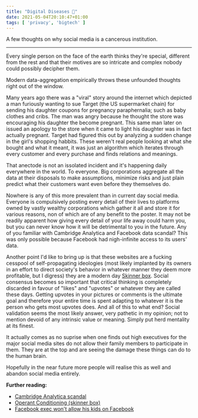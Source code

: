 ```yaml
---
title: "Digital Diseases 🦠"
date: 2021-05-04T20:10:47+01:00
tags: [ 'privacy', 'bigtech' ]
---
```

A few thoughts on why social media is a cancerous institution.

<!--more-->

* * *

Every single person on the face of the earth thinks they're special, different from the rest and that their motives are so intricate and complex nobody could possibly decipher them.

Modern data-aggregation empirically throws these unfounded thoughts right out of the window.

Many years ago there was a "viral" story around the internet which depicted a man furiously wanting to sue Target (the US supermarket chain) for sending his daughter coupons for pregnancy paraphernalia; such as baby clothes and cribs. The man was angry because he thought the store was encouraging his daughter the become pregnant. This same man later on issued an apology to the store when it came to light his daughter was in fact actually pregnant. Target had figured this out by analyzing a sudden change in the girl's shopping habbits. These weren't real people looking at what she bought and what it meant, it was just an algorithm which iterates through every customer and every purchase and finds relations and meanings.

That anectode is not an issolated incident and it's happening daily everywhere in the world. To everyone. Big corporations aggregate all the data at their disposals to make assumptions, minimize risks and just plain predict what their customers want even before they themselves do.

Nowhere is any of this more prevalent than in current day social media. Everyone is compulsively posting every detail of their lives to platforms owned by vastly wealthy corporations which gather it all and store it for various reasons, non of which are of any benefit to the poster. It may not be readily apparent how giving every detail of your life away could harm you, but you can never know how it will be detrimental to you in the future. Any of you familiar with Cambridge Analytica and Facebook data scandal? This was only possible because Facebook had nigh-infinite access to its users' data.

Another point I'd like to bring up is that these websites are a fucking cesspool of self-propagating ideologies (most likely implanted by its owners in an effort to direct society's behavior in whatever manner they deem more profitable, but I digress) they are a modern day [Skinner box](https://en.wikipedia.org/wiki/Operant_conditioning_chamber). Social consensus becomes so important that critical thinking is completely discarded in favour of "likes" and "upvotes" or whatever they are called these days. Getting upvotes in your pictures or comments is the ultimate goal and therefore your entire time is spent adapting to whatever it is the person who gets most upvotes does. And all of this to what end? Social validation seems the most likely answer, very pathetic in my opinion; not to mention devoid of any intrinsic value or meaning. Simply put herd mentality at its finest.

It actually comes as no suprise when one finds out high executives for the major social media sites do not allow their family members to participate in them. They are at the top and are seeing the damage these things can do to the human brain.

Hopefully in the near future more people will realise this as well and abandon social media entirely.

**Further reading:**

* [Cambridge Analytica scandal](https://knowledge.wharton.upenn.edu/article/fallout-cambridge-analytica/)
* [Operant Conditioning (skinner box)](https://www.simplypsychology.org/operant-conditioning.html)
* [Facebook exec won't allow his kids on Facebook](https://www.foxnews.com/tech/former-facebook-exec-wont-let-own-kids-use-social-media-says-its-destroying-how-society-works)
